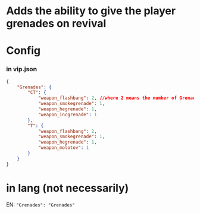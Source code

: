 # Adds the ability to give the player grenades on revival

# Config

### in vip.json
```json
{
    "Grenades": {
        "CT": {
            "weapon_flashbang": 2, //where 2 means the number of Grenades that should be given
            "weapon_smokegrenade": 1,
            "weapon_hegrenade": 1,
            "weapon_incgrenade": 1
        },
        "T": {
            "weapon_flashbang": 2,
            "weapon_smokegrenade": 1,
            "weapon_hegrenade": 1,
            "weapon_molotov": 1
        }
    }
}
```




# in lang (not necessarily)

EN: `"Grenades": "Grenades"`